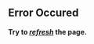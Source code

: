 ## Error Occured

**Try to [*refresh*](https://whatarethose.github.io/whatAreThoseShooes/) the page.**

